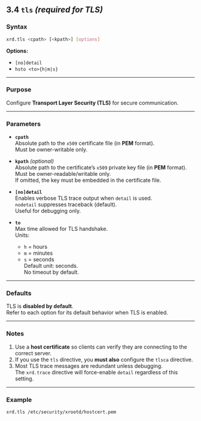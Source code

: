 ## 3.4 `tls` *(required for TLS)*

### Syntax

```bash
xrd.tls <cpath> [<kpath>] [options]
```

**Options:**

- `[no]detail`
- `hsto <to>{h|m|s}`

---

### Purpose

Configure **Transport Layer Security (TLS)** for secure communication.

---

### Parameters

- **`cpath`**  
  Absolute path to the `x509` certificate file (in **PEM** format).  
  Must be owner-writable only.

- **`kpath`** *(optional)*  
  Absolute path to the certificate’s `x509` private key file (in **PEM** format).  
  Must be owner-readable/writable only.  
  If omitted, the key must be embedded in the certificate file.

- **`[no]detail`**  
  Enables verbose TLS trace output when `detail` is used.  
  `nodetail` suppresses traceback (default).  
  Useful for debugging only.

- **`to`**  
  Max time allowed for TLS handshake.  
  Units:  
  - `h` = hours  
  - `m` = minutes  
  - `s` = seconds  
  Default unit: seconds.  
  No timeout by default.

---

### Defaults

TLS is **disabled by default**.  
Refer to each option for its default behavior when TLS is enabled.

---

### Notes

1. Use a **host certificate** so clients can verify they are connecting to the correct server.  
2. If you use the `tls` directive, you **must also** configure the `tlsca` directive.  
3. Most TLS trace messages are redundant unless debugging.  
   The `xrd.trace` directive will force-enable `detail` regardless of this setting.

---

### Example

```bash
xrd.tls /etc/security/xrootd/hostcert.pem
```
